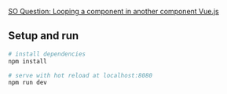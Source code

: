 [SO Question: Looping a component in another component Vue.js](https://stackoverflow.com/a/47291506/8311719)


## Setup and run

``` bash
# install dependencies
npm install

# serve with hot reload at localhost:8080
npm run dev
```
